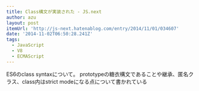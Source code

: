 ```yaml
---
title: Class構文が実装された - JS.next
author: azu
layout: post
itemUrl: 'http://js-next.hatenablog.com/entry/2014/11/01/034607'
date: '2014-11-02T06:50:28.241Z'
tags:
  - JavaScript
  - V8
  - ECMAScript
---
```

ES6のclass syntaxについて。
prototypeの糖衣構文であることや継承、匿名クラス、class内はstrict modeになる点について書かれている
